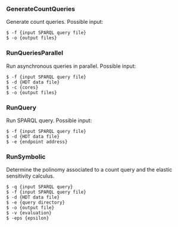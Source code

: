 ### GenerateCountQueries

Generate count queries. Possible input:

```
$ -f {input SPARQL query file}
$ -o {output files}
```

### RunQueriesParallel

Run asynchronous queries in parallel. Possible input:

```
$ -f {input SPARQL query file}
$ -d {HDT data file}
$ -c {cores}
$ -o {output files}
```

### RunQuery

Run SPARQL query. Possible input:

```
$ -f {input SPARQL query file}
$ -d {HDT data file}
$ -e {endpoint address}
```

### RunSymbolic

Determine the polinomy associated to a count query and the elastic sensitivity calculus.

```
$ -q {input SPARQL query}
$ -f {input SPARQL query file}
$ -d {HDT data file}
$ -e {query directory}
$ -o {output file}
$ -v {evaluation}
$ -eps {epsilon}
```
